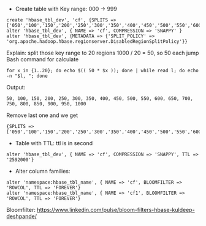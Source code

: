 - Create table with Key range: 000 -> 999
```
create 'hbase_tbl_dev', 'cf', {SPLITS => ['050','100','150','200','250','300','350','400','450','500','550','600','650','700','750','800','850','900','950']}
alter 'hbase_tbl_dev', { NAME => 'cf', COMPRESSION => 'SNAPPY' }
alter 'hbase_tbl_dev', {METADATA => {'SPLIT_POLICY' => 'org.apache.hadoop.hbase.regionserver.DisabledRegionSplitPolicy'}}
```

Explain: split those key range to 20 regions
1000 / 20 = 50, so 50 each jump
Bash command for calculate
```
for x in {1..20}; do echo $(( 50 * $x )); done | while read l; do echo -n "$l, "; done
```

Output:
```
50, 100, 150, 200, 250, 300, 350, 400, 450, 500, 550, 600, 650, 700, 750, 800, 850, 900, 950, 1000
```

Remove last one and we get 
```
{SPLITS => ['050','100','150','200','250','300','350','400','450','500','550','600','650','700','750','800','850','900','950']}
```


- Table with TTL: ttl is in second
```
alter 'hbase_tbl_dev', { NAME => 'cf', COMPRESSION => 'SNAPPY', TTL => '2592000'}
```

- Alter column families:
```
alter 'namespace:hbase_tbl_name', { NAME => 'cf', BLOOMFILTER => 'ROWCOL', TTL => 'FOREVER'}
alter 'namespace:hbase_tbl_name', { NAME => 'cf1', BLOOMFILTER => 'ROWCOL', TTL => 'FOREVER'}

```

Bloomfilter: https://www.linkedin.com/pulse/bloom-filters-hbase-kuldeep-deshpande/
